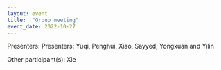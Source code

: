```yaml
---
layout: event
title:  "Group meeting"
event_date: 2022-10-27
---
```


Presenters: Presenters: Yuqi, Penghui, Xiao, Sayyed, Yongxuan and Yilin

Other participant(s): Xie
